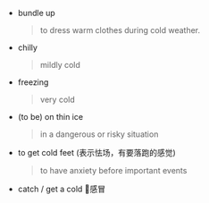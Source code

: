 * bundle up
    > to dress warm clothes during cold weather.

* chilly
    > mildly cold

* freezing
    > very cold

* (to be) on thin ice
    > in a dangerous or risky situation

* to get cold feet (表示怯场，有要落跑的感觉)
    > to have anxiety before important events

* catch / get a cold 感冒
